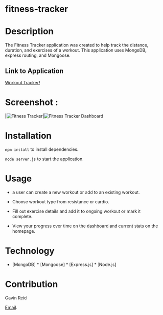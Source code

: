 # fitness-tracker

# Description

The Fitness Tracker application was created to help track the distance, duration, and exercises of a workout. This application uses MongoDB, express routing, and Mongoose.


## Link to Application 
[Workout Tracker!]()

# Screenshot :

|![Fitness Tracker]()|![Fitness Tracker Dashboard]()

# Installation
 `npm install` to install dependencies.

`node server.js` to start the application.

# Usage

* a user can create a new workout or add to an existing workout.

* Choose workout type from resistance or cardio.

* Fill out exercise details and add it to ongoing workout or mark it complete.

* View your progress over time on the dashboard and current stats on the homepage.

# Technology

* [MongoDB] * [Mongoose] * [Express.js] * [Node.js]

# Contribution

Gavin Reid

[Email](mailto:gavinreid94@gmail.com).
